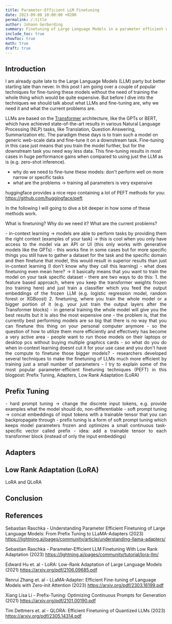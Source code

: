 ```yaml
---
title: Parameter-Efficient LLM Finetuning  
date: 2023-09-08 10:00:00 +0200
permalink: /:title
author: Johann Gerberding
summary: Finetuning of Large Language Models in a parameter efficient way.
include_toc: true
showToc: true
math: true
draft: true
---
```


## Introduction

I am already quite late to the Large Language Models (LLM) party but better starting late than never. In this post I am going over a couple of popular techniques for fine-tuning these models without the need of training the whole thing which would be quite expensive. But before I dive into the techniques we should talk about what LLMs and fine-tuning are, why we need it and what the current problems are.

LLMs are based on the [Transformer]() architecture, like the GPTs or BERT, which have achieved state-of-the-art results in various Natural Language Processing (NLP) tasks, like Translation, Question Answering, Summarization etc. The paradigm these days is to train such a model on generic web-scale data and fine-tune it on a downstream task. Fine-tuning in this case just means that you train the model further, but for the downstream task you need way less data. This fine-tuning results in most cases in huge performance gains when compared to using just the LLM as is (e.g. zero-shot inference).  


- why do we need to fine-tune these models: don't perform well on more narrow or specific tasks  
- what are the problems -> training all parameters is very expensive 

huggingface provides a nice repo containing a lot of PEFT methods for you: https://github.com/huggingface/peft  

In the following I will going to dive a bit deeper in how some of these methods work.

What is finetuning? Why do we need it? What are the current problems? 
<p align="justify">
- in-context learning -> models are able to perform tasks by providing them the right context (examples of your task) -> this is cool when you only have access to the model via an API or UI (this only works with generative models like the GPTs) 
- this works fine in some cases but for more specific things you still have to gather a dataset for the task and the specific domain and then finetune that model, this would result in superior results than just in-context learning (I don't know why they call this learning)
- what does finetuning even mean here? -> it basically means that you want to train the model on your task specific dataset 
- there are two ways to do this: 
1. the feature based approach, where you keep the transformer weights frozen (no training here) and just train a classifier which you feed the output embeddings of the frozen LLM (e.g. logistic regression model, random forest or XGBoost)
2. finetuning, where you train the whole model or a bigger portion of it (e.g. your just train the output layers after the Transformer blocks) 
- in general training the whole model will give you the best results but it is also the most expensive one    
- the problem is, that the currently best performing models are so big that there is no way that you can finetune this thing on your personal computer anymore
- so the question of how to utilize them more efficiently and effectively has become a very active area 
- people want to run those models on their laptops or desktop pcs without buying multiple graphics cards 
- so what do you do when in-context learning doesnt cut it for your use case and you don't have the compute to finetune those bigger models?
- researchers developed several techniques to make the finetuning of LLMs much more efficient by training just a small number of parameters
- I try to explain some of the most popular parameter-efficient finetuning techniques (PEFT) in this blogpost: Prefix Tuning, Adapters, Low Rank Adaptation (LoRA)
 
</p>


## Prefix Tuning  

<p align="justify">
- hard prompt tuning -> change the discrete input tokens, e.g. provide examples what the model should do, non-differentiable 
- soft prompt tuning -> concat embeddings of input tokens with a trainable tensor that you can backpropagate through 
- prefix tuning is a form of soft prompt tuning which keeps model parameters frozen and optimizes a small continuous task-specific vector called prefix
- idea: add a trainable tensor to each transformer block (instead of only the input embeddings)


</p>

## Adapters 

<p align="justify">

</p>


## Low Rank Adaptation (LoRA)

<p align="justify">
LoRA and QLoRA 
</p>


## Conclusion 

<p align="justify">
</p>


## References 

Sebastian Raschka - Understanding Parameter Efficient Finetuning of Large Language Models: From Prefix Tuning to LLaMA-Adapters (2023) 
https://lightning.ai/pages/community/article/understanding-llama-adapters/

Sebastian Raschka - Parameter-Efficient LLM Finetuning With Low Rank Adaptation (2023) 
https://lightning.ai/pages/community/tutorial/lora-llm/

Edward Hu et. al - LoRA: Low-Rank Adaptation of Large Language Models (2021) 
https://arxiv.org/pdf/2106.09685.pdf

Renrui Zhang et. al - LLaMA-Adapter: Efficient Fine-tuning of Language Models with Zero-init Attention (2023)
https://arxiv.org/pdf/2303.16199.pdf

Xiang Lisa Li - Prefix-Tuning: Optimizing Continuous Prompts for Generation (2021) 
https://arxiv.org/pdf/2101.00190.pdf

Tim Dettmers et. al - QLORA: Efficient Finetuning of Quantized LLMs (2023)
https://arxiv.org/pdf/2305.14314.pdf
